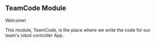 ## TeamCode Module

Welcome!

This module, TeamCode, is the place where we write the code for our team's robot controller App.
